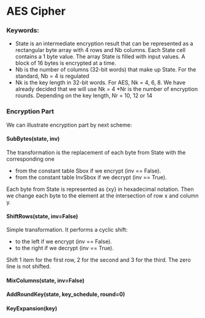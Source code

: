 # AES Cipher

### Keywords: 
* State is an intermediate encryption result that can be represented as a rectangular 
byte array with 4 rows and Nb columns. Each State cell contains a 1 byte value. The array State 
is filled with input values. A block of 16 bytes is encrypted at a time.
* Nb is the number of columns (32-bit words) that make up State. For the standard, Nb = 4 is regulated
* Nk is the key length in 32-bit words. For AES, Nk = 4, 6, 8. We have already decided that we will use Nk = 4
*Nr is the number of encryption rounds. Depending on the key length, Nr = 10, 12 or 14

### Encryption Part

We can illustrate encryption part by next scheme:

#### SubBytes(state, inv)

 The transformation is the replacement of each byte from State with the corresponding one 
 * from the constant table Sbox if we encrypt (inv == False). 
 * from the constant table InvSbox if we decrypt (inv == True).

Each byte from State is represented as {xy} in hexadecimal notation. Then we change each byte
to the element at the intersection of row x and column y.

#### ShiftRows(state, inv=False)

Simple transformation. It performs a cyclic shift:
* to the left if we encrypt (inv == False).
* to the right if we decrypt (inv == True).

Shift 1 item for the first row, 2 for the second and 3 for the third. The zero line is not shifted.

#### MixColumns(state, inv=False)

#### AddRoundKey(state, key_schedule, round=0)

#### KeyExpansion(key)




